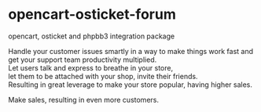 # opencart-osticket-forum
opencart, osticket and phpbb3 integration package

Handle your customer issues smartly in a way to make things work fast and get your support team productivity multiplied.
<br>
Let users talk and express to breathe in your store,
<br>
let them to be attached with your shop, invite their friends.
<br>
Resulting in great leverage to make your store popular, having higher sales.

Make sales, resulting in even more customers.
